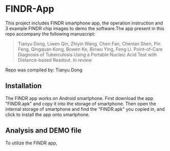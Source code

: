# FINDR-App
This project includes FINDR smartphone app, the operation instruction and 3 example FINDR chip images to demo the software.The app present in this repo accompany the following manuscript:
>Tianyu Dong, Liwen Qin, Zhiyin Wang, Chen Fan, Chenlan Shen, Pin Feng, Qingquan Kong, Bowen Ke, Binwu Ying, Feng Li. Point-of-Care Diagnosis of Tuberculosis Using a Portable Nucleic Acid Test with Distance-based Readout. _In review_

Repo was compiled by: Tianyu Dong

## Installation
The FINDR app works on Android smartphone. First download the app "FINDR.apk" and copy it into the storage of smartphone. Then open the internal storage of smartphone and find the "FINDR.apk" you copied in, and click to install the app onto smartphone.

## Analysis and DEMO file
To utilize the FINDR app, 
